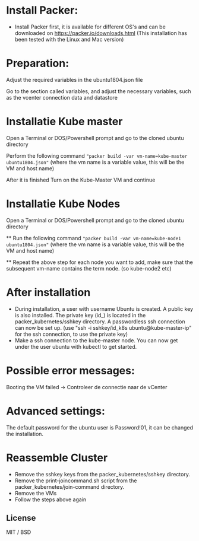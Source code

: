 
# Install Packer: #
* Install Packer first, it is available for different OS's and can be downloaded on https://packer.io/downloads.html (This installation has been tested with the Linux and Mac version)


# Preparation: #
Adjust the required variables in the ubuntu1804.json file
    
Go to the section called variables, and adjust the necessary variables, such as the vcenter connection data and datastore

# Installatie Kube master #

Open a Terminal or DOS/Powershell prompt and go to the cloned ubuntu directory

    
Perform the following command ``` "packer build -var vm-name=kube-master ubuntu1804.json" ``` (where the vm name is a variable value, this will be the VM and host name)

After it is finished Turn on the Kube-Master VM and continue


# Installatie Kube Nodes #

Open a Terminal or DOS/Powershell prompt and go to the cloned ubuntu directory

    
** Run the following command ``` "packer build -var vm-name=kube-node1 ubuntu1804.json" ``` (where the vm name is a variable value, this will be the VM and host name)

** Repeat the above step for each node you want to add, make sure that the subsequent vm-name contains the term node. (so kube-node2 etc)

# After installation #

* During installation, a user with username Ubuntu is created. A public key is also installed. The private key (id_) is located in the packer_kubernetes/sshkey directory. A passwordless ssh connection can now be set up. (use "ssh -i sshkey/id_k8s ubuntu@kube-master-ip" for the ssh connection, to use the private key)
* Make a ssh connection to the kube-master node. You can now get under the user ubuntu with kubectl to get started.

# Possible error messages: #

Booting the VM failed -> Controleer de connectie naar de vCenter

# Advanced settings: #

The default password for the ubuntu user is Password!01, it can be changed the installation.

# Reassemble Cluster #

* Remove the sshkey keys from the packer_kubernetes/sshkey directory.
* Remove the print-joincommand.sh script from the packer_kubernetes/join-command directory.
* Remove the VMs
* Follow the steps above again

## License

MIT / BSD



